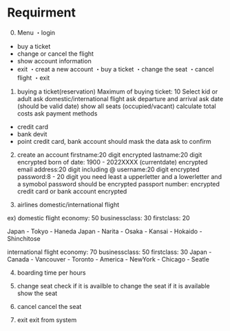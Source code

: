 # Requirment
0. Menu
・login
  - buy a ticket
  - change or cancel the flight
  - show account information
  - exit
・creat a new account
・buy a ticket
・change the seat
・cancel flight
・exit

1. buying a ticket(reservation)
Maximum of buying ticket: 10
Select kid or adult
ask domestic/international flight
ask departure and arrival
ask date (should be valid date)
show all seats (occupied/vacant)
calculate total costs
ask payment methods
 - credit card
 - bank devit
 - point
credit card, bank account should mask the data
ask to confirm

2. create an account
firstname:20 digit encrypted
lastname:20 digit encrypted
born of date: 1900 - 2022XXXX (currentdate)  encrypted
email address:20 digit including @ 
username:20 digit  encrypted
password:8 - 20 digit you need least a upperletter and a lowerletter and a symobol password should be encrypted
passport number: encrypted
credit card or bank account encrypted

3. airlines
domestic/international flight

ex)
domestic flight
economy: 50
businessclass: 30
firstclass: 20

Japan - Tokyo - Haneda
Japan         - Narita
      - Osaka - Kansai
      - Hokaido - Shinchitose


international flight
economy: 70
businessclass: 50
firstclass: 30
Japan - Canada - Vancouver
               - Toronto
      - America - NewYork
                - Chicago
                - Seatle

4. boarding time
per hours

5. change seat
check if it is availble to change the seat
if it is available show the seat

6. cancel
cancel the seat

7. exit
exit from system